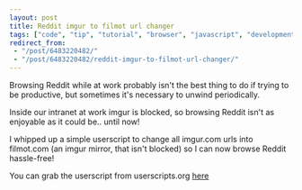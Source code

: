 ```yaml
---
layout: post
title: Reddit imgur to filmot url changer
tags: ["code", "tip", "tutorial", "browser", "javascript", "development", "project"]
redirect_from:
 - "/post/6483220482/"
 - "/post/6483220482/reddit-imgur-to-filmot-url-changer/"
---
```


Browsing Reddit while at work probably isn't the best thing to do if trying to be productive, but sometimes it's necessary to unwind periodically.

Inside our intranet at work imgur is blocked, so browsing Reddit isn't as enjoyable as it could be.. until now!

<!-- more -->

I whipped up a simple userscript to change all imgur.com urls into filmot.com (an imgur mirror, that isn't blocked) so I can now browse Reddit hassle-free!

You can grab the userscript from userscripts.org [here](http://userscripts.org/scripts/review/104691)
